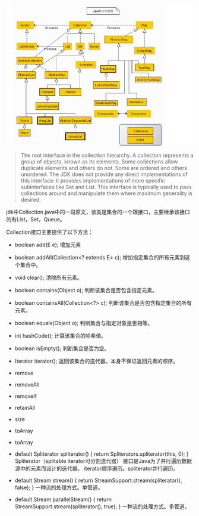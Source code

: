 ![Image text](https://github.com/IceDarron/Source-code-Encyclopedia/blob/master/Image/jdk_collection.png)


> The root interface in the collection hierarchy. A collection represents a group of objects, known as its elements. 
Some collections allow duplicate elements and others do not. Some are ordered and others unordered. 
The JDK does not provide any direct implementations of this interface: 
it provides implementations of more specific subinterfaces like Set and List. 
This interface is typically used to pass collections around and manipulate them where maximum generality is desired.

jdk中Collection.java中的一段原文，该类是集合的一个跟接口，主要继承该接口的有List，Set，Queue。

Collection接口主要提供了以下方法：

+ boolean add(E e); 增加元素
+ boolean addAll(Collection<? extends E> c); 增加指定集合的所有元素到这个集合中。
+ void clear(); 清除所有元素。
+ boolean contains(Object o); 判断该集合是否包含指定元素。
+ boolean containsAll(Collection<?> c); 判断该集合是否包含指定集合的所有元素。
+ boolean equals(Object o); 判断集合与指定对象是否相等。
+ int hashCode(); 计算该集合的哈希值。
+ boolean isEmpty(); 判断集合是否为空。
+ Iterator<E> iterator(); 返回该集合的迭代器。本身不保证返回元素的顺序。
+ remove
+ removeAll
+ removeIf
+ retainAll
+ size
+ toArray
+ toArray

+ default Spliterator<E> spliterator() { return Spliterators.spliterator(this, 0); } Spliterator（splitable iterator可分割迭代器）
                                                                                   接口是Java为了并行遍历数据源中的元素而设计的迭代器。
                                                                                   iterator顺序遍历。spliterator并行遍历。
+ default Stream<E> stream() { return StreamSupport.stream(spliterator(), false); } 一种流的处理方式。单管道。
+ default Stream<E> parallelStream() { return StreamSupport.stream(spliterator(), true); } 一种流的处理方式。多管道。
